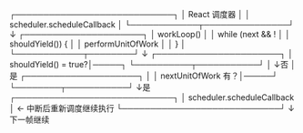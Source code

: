 <!--
 * @Author: leelongxi leelongxi@foxmail.com
 * @Date: 2025-05-24 14:49:09
 * @LastEditors: leelongxi leelongxi@foxmail.com
 * @LastEditTime: 2025-05-24 14:49:19
 * @FilePath: /interview-coding/basic-knowledge/react/fiber/readme.md
 * @Description: 这是默认设置,请设置`customMade`, 打开koroFileHeader查看配置 进行设置: https://github.com/OBKoro1/koro1FileHeader/wiki/%E9%85%8D%E7%BD%AE
-->
┌────────────────────────────┐
│        React 调度器         │
│  scheduler.scheduleCallback │
└────────────┬───────────────┘
             ↓
   ┌─────────────────────┐
   │     workLoop()       │
   │  while (next && !    │
   │    shouldYield()) {  │
   │    performUnitOfWork │
   │  }                   │
   └────────────┬────────┘
                ↓
   ┌──────────────────────┐
   │ shouldYield() = true?│─────┐
   └──────────┬───────────┘     │
              ↓否               │是
     ┌────────────────────┐     │
     │ nextUnitOfWork 有？│─────┘
     └────────┬───────────┘
              ↓是
   ┌────────────────────────────┐
   │ scheduler.scheduleCallback │ ← 中断后重新调度继续执行
   └────────────────────────────┘
              ↓
           下一帧继续

